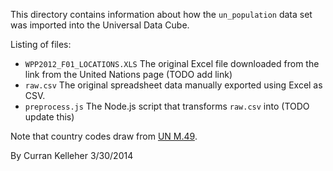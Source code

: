 This directory contains information about how the `un_population` data set was imported into the Universal Data Cube.

Listing of files:

 * `WPP2012_F01_LOCATIONS.XLS` The original Excel file downloaded from the link from the United Nations page (TODO add link)
 * `raw.csv` The original spreadsheet data manually exported using Excel as CSV.
 * `preprocess.js` The Node.js script that transforms `raw.csv` into (TODO update this)

Note that country codes draw from [UN M.49](http://en.wikipedia.org/wiki/UN_M.49).

By Curran Kelleher 3/30/2014
